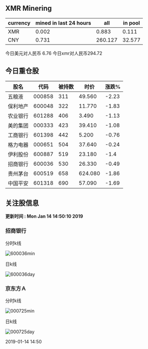 ## XMR Minering

|currency|mined in last 24 hours|all|in pool|
|---|---|---|---|
|XMR|0.002|0.883|0.111|
|CNY|0.731|260.127|32.577|

今日美元对人民币 6.76	今日xmr对人民币294.72


## 今日重仓股 

|股名|代码|被持数|时价|涨跌%|
|---|---|---|---|---|
|五粮液|000858|311|49.560|-2.23|
|保利地产|600048|322|11.770|-1.83|
|农业银行|601288|406|3.490|-1.13|
|美的集团|000333|423|39.410|-1.08|
|工商银行|601398|442|5.200|-0.76|
|格力电器|000651|504|37.640|-0.24|
|伊利股份|600887|519|23.180|-1.4|
|招商银行|600036|530|26.330|-0.49|
|贵州茅台|600519|658|624.080|-1.86|
|中国平安|601318|690|57.090|-1.69|

## 关注股信息
**更新时间 : Mon Jan 14 14:50:10 2019**
### 招商银行 
分时k线

![600036min](http://image.sinajs.cn/newchart/min/n/sh600036.gif)

日k线

![600036day](http://image.sinajs.cn/newchart/daily/n/sh600036.gif)

### 京东方Ａ 
分时k线

![000725min](http://image.sinajs.cn/newchart/min/n/sz000725.gif)

日k线

![000725day](http://image.sinajs.cn/newchart/daily/n/sz000725.gif)

2019-01-14 14:50